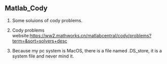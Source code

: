 ## Matlab_Cody
1. Some soluions of cody problems.

2. Cody problems website:https://ww2.mathworks.cn/matlabcentral/cody/problems?term=&sort=solvers+desc

3. Because my pc system is MacOS, there is a file named .DS_store, it is a system file and never mind it.
